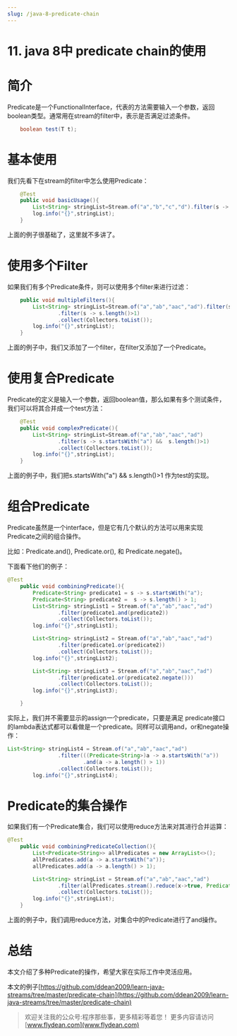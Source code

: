 ```yaml
---
slug: /java-8-predicate-chain
---
```


# 11. java 8中 predicate chain的使用

# 简介

Predicate是一个FunctionalInterface，代表的方法需要输入一个参数，返回boolean类型。通常用在stream的filter中，表示是否满足过滤条件。

~~~java
    boolean test(T t);
~~~

# 基本使用

我们先看下在stream的filter中怎么使用Predicate：

~~~java
    @Test
    public void basicUsage(){
        List<String> stringList=Stream.of("a","b","c","d").filter(s -> s.startsWith("a")).collect(Collectors.toList());
        log.info("{}",stringList);
    }

~~~

上面的例子很基础了，这里就不多讲了。

# 使用多个Filter

如果我们有多个Predicate条件，则可以使用多个filter来进行过滤：

~~~java
    public void multipleFilters(){
        List<String> stringList=Stream.of("a","ab","aac","ad").filter(s -> s.startsWith("a"))
                .filter(s -> s.length()>1)
                .collect(Collectors.toList());
        log.info("{}",stringList);
    }
~~~

上面的例子中，我们又添加了一个filter，在filter又添加了一个Predicate。

# 使用复合Predicate

Predicate的定义是输入一个参数，返回boolean值，那么如果有多个测试条件，我们可以将其合并成一个test方法：

~~~java
    @Test
    public void complexPredicate(){
        List<String> stringList=Stream.of("a","ab","aac","ad")
                .filter(s -> s.startsWith("a") &&  s.length()>1)
                .collect(Collectors.toList());
        log.info("{}",stringList);
    }
~~~

上面的例子中，我们把s.startsWith("a") &&  s.length()>1 作为test的实现。

# 组合Predicate

Predicate虽然是一个interface，但是它有几个默认的方法可以用来实现Predicate之间的组合操作。

比如：Predicate.and(), Predicate.or(), 和 Predicate.negate()。

下面看下他们的例子：

~~~java
@Test
    public void combiningPredicate(){
        Predicate<String> predicate1 = s -> s.startsWith("a");
        Predicate<String> predicate2 =  s -> s.length() > 1;
        List<String> stringList1 = Stream.of("a","ab","aac","ad")
                .filter(predicate1.and(predicate2))
                .collect(Collectors.toList());
        log.info("{}",stringList1);

        List<String> stringList2 = Stream.of("a","ab","aac","ad")
                .filter(predicate1.or(predicate2))
                .collect(Collectors.toList());
        log.info("{}",stringList2);

        List<String> stringList3 = Stream.of("a","ab","aac","ad")
                .filter(predicate1.or(predicate2.negate()))
                .collect(Collectors.toList());
        log.info("{}",stringList3);

    }
~~~

实际上，我们并不需要显示的assign一个predicate，只要是满足
predicate接口的lambda表达式都可以看做是一个predicate。同样可以调用and，or和negate操作：

~~~java
List<String> stringList4 = Stream.of("a","ab","aac","ad")
                .filter(((Predicate<String>)a -> a.startsWith("a"))
                        .and(a -> a.length() > 1))
                .collect(Collectors.toList());
        log.info("{}",stringList4);
~~~

# Predicate的集合操作

如果我们有一个Predicate集合，我们可以使用reduce方法来对其进行合并运算：

~~~java
@Test
    public void combiningPredicateCollection(){
        List<Predicate<String>> allPredicates = new ArrayList<>();
        allPredicates.add(a -> a.startsWith("a"));
        allPredicates.add(a -> a.length() > 1);

        List<String> stringList = Stream.of("a","ab","aac","ad")
                .filter(allPredicates.stream().reduce(x->true, Predicate::and))
                .collect(Collectors.toList());
        log.info("{}",stringList);
    }
~~~

上面的例子中，我们调用reduce方法，对集合中的Predicate进行了and操作。

# 总结

本文介绍了多种Predicate的操作，希望大家在实际工作中灵活应用。

本文的例子[https://github.com/ddean2009/learn-java-streams/tree/master/predicate-chain](https://github.com/ddean2009/learn-java-streams/tree/master/predicate-chain)

> 欢迎关注我的公众号:程序那些事，更多精彩等着您！
> 更多内容请访问 [www.flydean.com](www.flydean.com)




